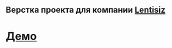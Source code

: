 ## Верстка проекта для компании [Lentisiz](https://lentisiz.ru/)
#  [Демо](http://alexbolshakov.ru/lntz/)

